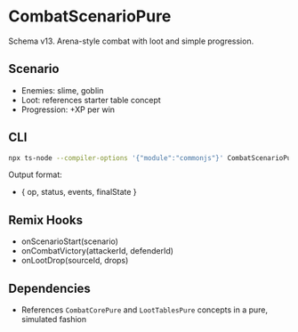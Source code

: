 # CombatScenarioPure

Schema v13. Arena-style combat with loot and simple progression.

## Scenario
- Enemies: slime, goblin
- Loot: references starter table concept
- Progression: +XP per win

## CLI
```bash
npx ts-node --compiler-options '{"module":"commonjs"}' CombatScenarioPure/cliHarness.ts CombatScenarioPure/scenario.json run
```

Output format:
- { op, status, events, finalState }

## Remix Hooks
- onScenarioStart(scenario)
- onCombatVictory(attackerId, defenderId)
- onLootDrop(sourceId, drops)

## Dependencies
- References `CombatCorePure` and `LootTablesPure` concepts in a pure, simulated fashion